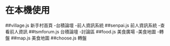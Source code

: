 # 在本機使用

##village.js
新手村首頁
 -台積論壇
 -前人資訊系統
##senpai.js
前人資訊系統
 -查看前人資訊
##tsmforum.js
台積論壇
 -討論區
##food.js
美食廣場
 -美食地圖
 -轉盤
##map.js
美食地圖
##choose.js
轉盤